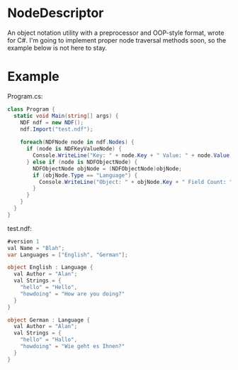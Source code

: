 # NodeDescriptor
An object notation utility with a preprocessor and OOP-style format, wrote for C#. I'm going to implement proper node traversal methods soon, so the example below is not here to stay.

# Example

Program.cs:
```csharp
class Program {
  static void Main(string[] args) {
    NDF ndf = new NDF();
    ndf.Import("test.ndf");
    
    foreach(NDFNode node in ndf.Nodes) {
      if (node is NDFKeyValueNode) {
        Console.WriteLine("Key: " + node.Key + " Value: " + node.Value);
      } else if (node is NDFObjectNode) {
        NDFObjectNode objNode = (NDFObjectNode)objNode;
        if (objNode.Type == "Language") {
          Console.WriteLine("Object: " + objNode.Key + " Field Count: " + objNode.Table.Count);
        }
      }
    }
  }
}
```

test.ndf:
```csharp
#version 1
val Name = "Blah";
var Languages = ["English", "German"];

object English : Language {
  val Author = "Alan";
  val Strings = {
    "hello" = "Hello",
    "howdoing" = "How are you doing?"
  }
}

object German : Language {
  val Author = "Alan";
  val Strings = {
    "hello" = "Hallo",
    "howdoing" = "Wie geht es Ihnen?"
  }
}
```
